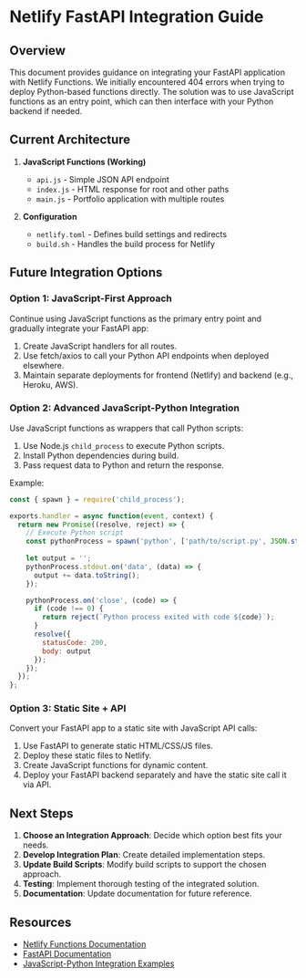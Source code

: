 # Netlify FastAPI Integration Guide

## Overview

This document provides guidance on integrating your FastAPI application with Netlify Functions. We initially encountered 404 errors when trying to deploy Python-based functions directly. The solution was to use JavaScript functions as an entry point, which can then interface with your Python backend if needed.

## Current Architecture

1. **JavaScript Functions (Working)**
   - `api.js` - Simple JSON API endpoint
   - `index.js` - HTML response for root and other paths
   - `main.js` - Portfolio application with multiple routes

2. **Configuration**
   - `netlify.toml` - Defines build settings and redirects
   - `build.sh` - Handles the build process for Netlify

## Future Integration Options

### Option 1: JavaScript-First Approach

Continue using JavaScript functions as the primary entry point and gradually integrate your FastAPI app:

1. Create JavaScript handlers for all routes.
2. Use fetch/axios to call your Python API endpoints when deployed elsewhere.
3. Maintain separate deployments for frontend (Netlify) and backend (e.g., Heroku, AWS).

### Option 2: Advanced JavaScript-Python Integration

Use JavaScript functions as wrappers that call Python scripts:

1. Use Node.js `child_process` to execute Python scripts.
2. Install Python dependencies during build.
3. Pass request data to Python and return the response.

Example:
```javascript
const { spawn } = require('child_process');

exports.handler = async function(event, context) {
  return new Promise((resolve, reject) => {
    // Execute Python script
    const pythonProcess = spawn('python', ['path/to/script.py', JSON.stringify(event)]);
    
    let output = '';
    pythonProcess.stdout.on('data', (data) => {
      output += data.toString();
    });

    pythonProcess.on('close', (code) => {
      if (code !== 0) {
        return reject(`Python process exited with code ${code}`);
      }
      resolve({
        statusCode: 200,
        body: output
      });
    });
  });
};
```

### Option 3: Static Site + API

Convert your FastAPI app to a static site with JavaScript API calls:

1. Use FastAPI to generate static HTML/CSS/JS files.
2. Deploy these static files to Netlify.
3. Create JavaScript functions for dynamic content.
4. Deploy your FastAPI backend separately and have the static site call it via API.

## Next Steps

1. **Choose an Integration Approach**: Decide which option best fits your needs.
2. **Develop Integration Plan**: Create detailed implementation steps.
3. **Update Build Scripts**: Modify build scripts to support the chosen approach.
4. **Testing**: Implement thorough testing of the integrated solution.
5. **Documentation**: Update documentation for future reference.

## Resources

- [Netlify Functions Documentation](https://docs.netlify.com/functions/overview/)
- [FastAPI Documentation](https://fastapi.tiangolo.com/)
- [JavaScript-Python Integration Examples](https://github.com/netlify-labs/netlify-python-utils)
